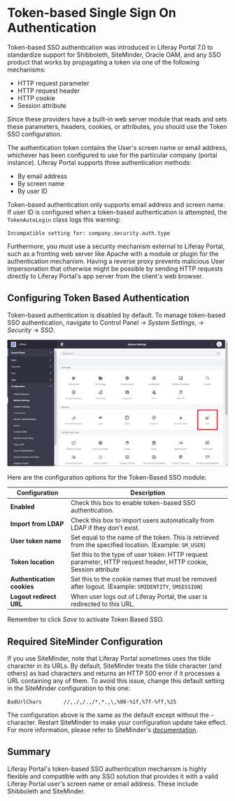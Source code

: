 # Token-based Single Sign On Authentication

Token-based SSO authentication was introduced in Liferay Portal 7.0 to standardize support for Shibboleth, SiteMinder, Oracle OAM, and any SSO product that works by propagating a token via one of the following mechanisms:

* HTTP request parameter
* HTTP request header
* HTTP cookie
* Session attribute

Since these providers have a built-in web server module that reads and sets these parameters, headers, cookies, or attributes, you should use the Token SSO configuration.

The authentication token contains the User's screen name or email address, whichever has been configured to use for the particular company (portal instance). Liferay Portal supports three authentication methods:

* By email address
* By screen name
* By user ID

Token-based authentication only supports email address and screen name. If user ID is configured when a token-based authentication is attempted, the `TokenAutoLogin` class logs this warning:

```
Incompatible setting for: company.security.auth.type
```

Furthermore, you must use a security mechanism external to Liferay Portal, such as a fronting web server like Apache with a module or plugin for the authentication mechanism. Having a reverse proxy prevents malicious User impersonation that otherwise might be possible by sending HTTP requests directly to Liferay Portal's app server from the client's web browser.

## Configuring Token Based Authentication

Token-based authentication is disabled by default. To manage token-based SSO authentication, navigate to Control Panel &rarr; *System Settings*, &rarr; *Security* &rarr; *SSO*.

![SSO configurations are located in the security section of System Settings.](token-based-authentication/images/01.png)

Here are the configuration options for the Token-Based SSO module:

| Configuration | Description |
| --- | --- |
| **Enabled** | Check this box to enable token-based SSO authentication. |
| **Import from LDAP** | Check this box to import users automatically from LDAP if they don't exist. |
| **User token name** | Set equal to the name of the token. This is retrieved from the specified location. (Example: `SM_USER`) |
| **Token location** | Set this to the type of user token: HTTP request parameter, HTTP request header, HTTP cookie, Session attribute  |
| **Authentication cookies** | Set this to the cookie names that must be removed after logout. (Example: `SMIDENTITY`, `SMSESSION`)  |
| **Logout redirect URL** | When user logs out of Liferay Portal, the user is redirected to this URL.  |

Remember to click *Save* to activate Token Based SSO.

## Required SiteMinder Configuration

If you use SiteMinder, note that Liferay Portal sometimes uses the tilde character in its URLs. By default, SiteMinder treats the tilde character (and others) as bad characters and returns an HTTP 500 error if it processes a URL containing any of them. To avoid this issue, change this default setting in the SiteMinder configuration to this one:

```
BadUrlChars       //,./,/.,/*,*.,\,%00-%1f,%7f-%ff,%25
```

The configuration above is the same as the default except without the `~` character. Restart SiteMinder to make your configuration update take effect. For more information, please refer to SiteMinder's [documentation](https://techdocs.broadcom.com/us/product-content/recommended-reading/technical-document-index/ca-siteminder-informational-documentation-index.html).

## Summary

Liferay Portal's token-based SSO authentication mechanism is highly flexible and compatible with any SSO solution that provides it with a valid Liferay Portal user's screen name or email address. These include Shibboleth and SiteMinder.
